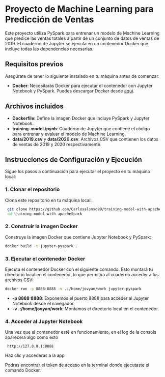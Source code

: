 
# Proyecto de Machine Learning para Predicción de Ventas

Este proyecto utiliza PySpark para entrenar un modelo de Machine Learning que predice las ventas totales a partir de un conjunto de datos de ventas de 2019. El cuaderno de Jupyter se ejecuta en un contenedor Docker que incluye todas las dependencias necesarias.

## Requisitos previos

Asegúrate de tener lo siguiente instalado en tu máquina antes de comenzar:

- **Docker**: Necesitarás Docker para ejecutar el contenedor con Jupyter Notebook y PySpark. Puedes descargar Docker desde [aquí](https://www.docker.com/products/docker-desktop).

## Archivos incluidos

- **Dockerfile**: Define la imagen Docker que incluye PySpark y Jupyter Notebook.
- **training-model.ipynb**: Cuaderno de Jupyter que contiene el código para entrenar y evaluar el modelo de Machine Learning.
- **data/2019.csv** y **data/2020.csv**: Archivos CSV que contienen los datos de ventas de 2019 y 2020 respectivamente.

## Instrucciones de Configuración y Ejecución

Sigue los pasos a continuación para ejecutar el proyecto en tu máquina local:

### 1. Clonar el repositorio

Clona este repositorio en tu máquina local:

```bash
 git clone https://github.com/Carlosalonso99/training-model-with-apacheSpark.git
 cd training-model-with-apacheSpark
```

### 2. Construir la imagen Docker

Construye la imagen Docker que contiene Jupyter Notebook y PySpark:

```bash
docker build -t jupyter-pyspark .
```

### 3. Ejecutar el contenedor Docker

Ejecuta el contenedor Docker con el siguiente comando. Esto montará tu directorio local en el contenedor, lo que permitirá al cuaderno acceder a los archivos CSV:

```bash
docker run -p 8888:8888 -v .:/home/jovyan/work jupyter-pyspark
```

- **-p 8888:8888**: Exponemos el puerto 8888 para acceder al Jupyter Notebook desde el navegador.
- **-v .:/home/jovyan/work**: Montamos el directorio local en el contenedor.

### 4. Acceder al Jupyter Notebook

Una vez que el contenedor esté en funcionamiento, en el log de la consola aparecera algo como esto

```
 http://127.0.0.1:8888
```

Haz clic y accederas a la app

Podrás encontrar el token de acceso en la terminal donde ejecutaste el comando Docker.

